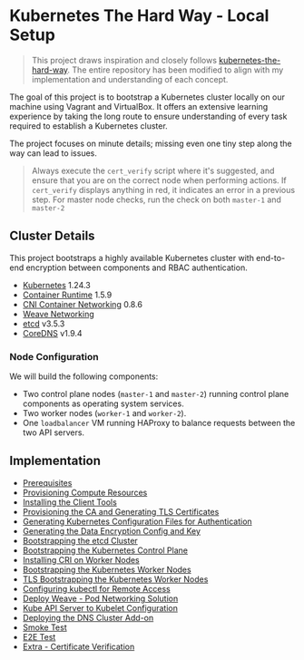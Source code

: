 
# Kubernetes The Hard Way - Local Setup

> This project draws inspiration and closely follows [kubernetes-the-hard-way](https://github.com/mmumshad/kubernetes-the-hard-way). The entire repository has been modified to align with my implementation and understanding of each concept.

The goal of this project is to bootstrap a Kubernetes cluster locally on our machine using Vagrant and VirtualBox. It offers an extensive learning experience by taking the long route to ensure understanding of every task required to establish a Kubernetes cluster.

The project focuses on minute details; missing even one tiny step along the way can lead to issues.

> Always execute the `cert_verify` script where it's suggested, and ensure that you are on the correct node when performing actions. If `cert_verify` displays anything in red, it indicates an error in a previous step. For master node checks, run the check on both `master-1` and `master-2`

## Cluster Details

This project bootstraps a highly available Kubernetes cluster with end-to-end encryption between components and RBAC authentication.

* [Kubernetes](https://github.com/kubernetes/kubernetes) 1.24.3
* [Container Runtime](https://github.com/containerd/containerd) 1.5.9
* [CNI Container Networking](https://github.com/containernetworking/cni) 0.8.6
* [Weave Networking](https://www.weave.works/docs/net/latest/kubernetes/kube-addon/)
* [etcd](https://github.com/coreos/etcd) v3.5.3
* [CoreDNS](https://github.com/coredns/coredns) v1.9.4

### Node Configuration

We will build the following components:

* Two control plane nodes (`master-1` and `master-2`) running control plane components as operating system services.
* Two worker nodes (`worker-1` and `worker-2`).
* One `loadbalancer` VM running HAProxy to balance requests between the two API servers.

## Implementation

* [Prerequisites](docs/01-prerequisites.md)
* [Provisioning Compute Resources](docs/02-compute-resources.md)
* [Installing the Client Tools](docs/03-client-tools.md)
* [Provisioning the CA and Generating TLS Certificates](docs/04-certificate-authority.md)
* [Generating Kubernetes Configuration Files for Authentication](docs/05-kubernetes-configuration-files.md)
* [Generating the Data Encryption Config and Key](docs/06-data-encryption-keys.md)
* [Bootstrapping the etcd Cluster](docs/07-bootstrapping-etcd.md)
* [Bootstrapping the Kubernetes Control Plane](docs/08-bootstrapping-kubernetes-controllers.md)
* [Installing CRI on Worker Nodes](docs/09-install-cri-workers.md)
* [Bootstrapping the Kubernetes Worker Nodes](docs/10-bootstrapping-kubernetes-workers.md)
* [TLS Bootstrapping the Kubernetes Worker Nodes](docs/11-tls-bootstrapping-kubernetes-workers.md)
* [Configuring kubectl for Remote Access](docs/12-configuring-kubectl.md)
* [Deploy Weave - Pod Networking Solution](docs/13-configure-pod-networking.md)
* [Kube API Server to Kubelet Configuration](docs/14-kube-apiserver-to-kubelet.md)
* [Deploying the DNS Cluster Add-on](docs/15-dns-addon.md)
* [Smoke Test](docs/16-smoke-test.md)
* [E2E Test](docs/17-e2e-tests.md)
* [Extra - Certificate Verification](docs/verify-certificates.md)

